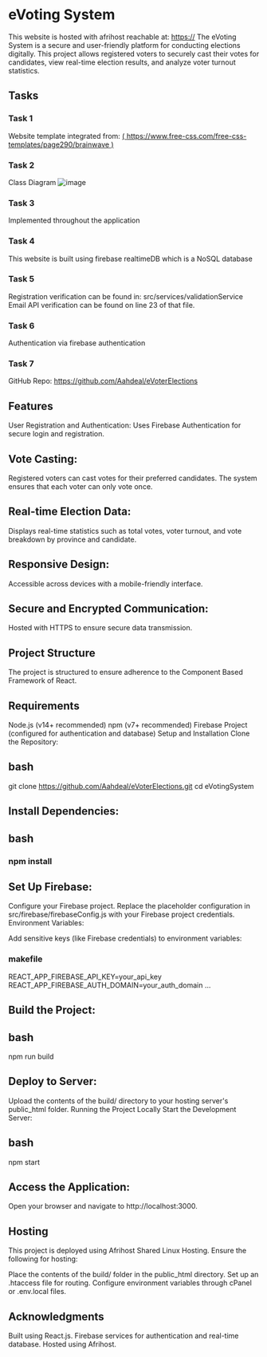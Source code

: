 # eVoting System
This website is hosted with afrihost reachable at: [https://](https://evoting.co.za/)
The eVoting System is a secure and user-friendly platform for conducting elections digitally. This project allows registered voters to securely cast their votes for candidates, view real-time election results, and analyze voter turnout statistics.

## Tasks
### Task 1
Website template integrated from: [( https://www.free-css.com/free-css-templates/page290/brainwave ) ](https://www.free-css.com/free-css-templates/page290/brainwave)
### Task 2
Class Diagram
![image](https://github.com/user-attachments/assets/aa1e5e1a-4b21-417c-9b43-6af8a7ede5a7)
### Task 3
Implemented throughout the application
### Task 4
This website is built using firebase realtimeDB which is a NoSQL database
### Task 5
Registration verification can be found in: src/services/validationService
Email API verification can be found on line 23 of that file.
### Task 6
Authentication via firebase authentication
### Task 7
GitHub Repo: https://github.com/Aahdeal/eVoterElections


## Features
User Registration and Authentication:
Uses Firebase Authentication for secure login and registration.

## Vote Casting:
Registered voters can cast votes for their preferred candidates. The system ensures that each voter can only vote once.

## Real-time Election Data:
Displays real-time statistics such as total votes, voter turnout, and vote breakdown by province and candidate.

## Responsive Design:
Accessible across devices with a mobile-friendly interface.

## Secure and Encrypted Communication:
Hosted with HTTPS to ensure secure data transmission.

## Project Structure
The project is structured to ensure adherence to the Component Based Framework of React.

## Requirements
Node.js (v14+ recommended)
npm (v7+ recommended)
Firebase Project (configured for authentication and database)
Setup and Installation
Clone the Repository:

## bash
git clone https://github.com/Aahdeal/eVoterElections.git
cd eVotingSystem

## Install Dependencies:
## bash
### npm install

## Set Up Firebase:
Configure your Firebase project.
Replace the placeholder configuration in src/firebase/firebaseConfig.js with your Firebase project credentials.
Environment Variables:

Add sensitive keys (like Firebase credentials) to environment variables:
### makefile
REACT_APP_FIREBASE_API_KEY=your_api_key
REACT_APP_FIREBASE_AUTH_DOMAIN=your_auth_domain
...
## Build the Project:

## bash
npm run build

## Deploy to Server:
Upload the contents of the build/ directory to your hosting server's public_html folder.
Running the Project Locally
Start the Development Server:

## bash
npm start

## Access the Application:
Open your browser and navigate to http://localhost:3000.

## Hosting
This project is deployed using Afrihost Shared Linux Hosting.
Ensure the following for hosting:

Place the contents of the build/ folder in the public_html directory.
Set up an .htaccess file for routing.
Configure environment variables through cPanel or .env.local files.

## Acknowledgments
Built using React.js.
Firebase services for authentication and real-time database.
Hosted using Afrihost.
